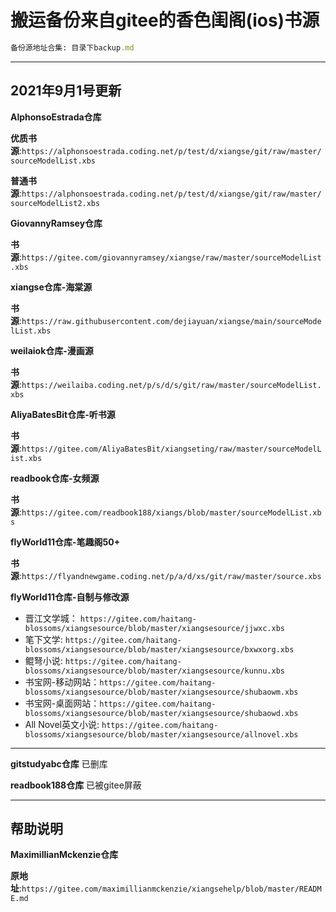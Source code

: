 # 搬运备份来自gitee的香色闺阁(ios)书源

```ruby
备份源地址合集: 目录下backup.md
```

----------------------------------
2021年9月1号更新
----------------------------------


**AlphonsoEstrada仓库**

**优质书源**:``https://alphonsoestrada.coding.net/p/test/d/xiangse/git/raw/master/sourceModelList.xbs``

**普通书源**:``https://alphonsoestrada.coding.net/p/test/d/xiangse/git/raw/master/sourceModelList2.xbs``


**GiovannyRamsey仓库**

**书源**:``https://gitee.com/giovannyramsey/xiangse/raw/master/sourceModelList.xbs``


**xiangse仓库-海棠源**

**书源**:``https://raw.githubusercontent.com/dejiayuan/xiangse/main/sourceModelList.xbs``


**weilaiok仓库-漫画源**

**书源**:``https://weilaiba.coding.net/p/s/d/s/git/raw/master/sourceModelList.xbs``


**AliyaBatesBit仓库-听书源**

**书源**:``https://gitee.com/AliyaBatesBit/xiangseting/raw/master/sourceModelList.xbs``


**readbook仓库-女频源**

**书源**:``https://gitee.com/readbook188/xiangs/blob/master/sourceModelList.xbs``


**flyWorld11仓库-笔趣阁50+**

**书源**:``https://flyandnewgame.coding.net/p/a/d/xs/git/raw/master/source.xbs``


**flyWorld11仓库-自制与修改源**
- 晋江文学城： ``https://gitee.com/haitang-blossoms/xiangsesource/blob/master/xiangsesource/jjwxc.xbs``
- 笔下文学: ``https://gitee.com/haitang-blossoms/xiangsesource/blob/master/xiangsesource/bxwxorg.xbs``
- 鲲弩小说: ``https://gitee.com/haitang-blossoms/xiangsesource/blob/master/xiangsesource/kunnu.xbs``
- 书宝网-移动网站：``https://gitee.com/haitang-blossoms/xiangsesource/blob/master/xiangsesource/shubaowm.xbs``
- 书宝网-桌面网站：``https://gitee.com/haitang-blossoms/xiangsesource/blob/master/xiangsesource/shubaowd.xbs``
- All Novel英文小说: ``https://gitee.com/haitang-blossoms/xiangsesource/blob/master/xiangsesource/allnovel.xbs``


*******************************************************************************
**gitstudyabc仓库**  已删库

**readbook188仓库**        已被gitee屏蔽
*********************************************************************************


## 帮助说明

**MaximillianMckenzie仓库**

**原地址**:``https://gitee.com/maximillianmckenzie/xiangsehelp/blob/master/README.md``
